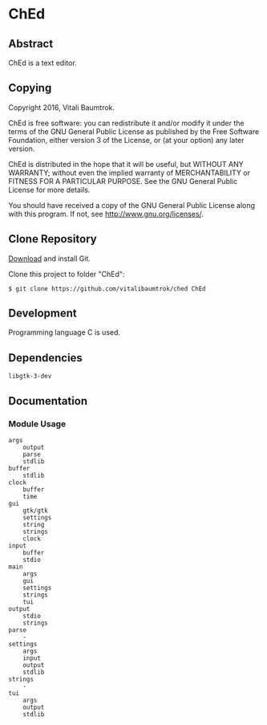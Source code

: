 # ChEd

## Abstract
ChEd is a text editor.

## Copying
Copyright 2016, Vitali Baumtrok.

ChEd is free software: you can redistribute it and/or modify it under the terms of the GNU General Public License as published by the Free Software Foundation, either version 3 of the License, or (at your option) any later version.

ChEd is distributed in the hope that it will be useful, but WITHOUT ANY WARRANTY; without even the implied warranty of MERCHANTABILITY or FITNESS FOR A PARTICULAR PURPOSE. See the GNU General Public License for more details.

You should have received a copy of the GNU General Public License along with this program.  If not, see <http://www.gnu.org/licenses/>.

## Clone Repository
[Download](http://git-scm.com/downloads) and install Git.

Clone this project to folder "ChEd":

	$ git clone https://github.com/vitalibaumtrok/ched ChEd

## Development
Programming language C is used.

## Dependencies

	libgtk-3-dev

## Documentation

### Module Usage

	args
		output
		parse
		stdlib
	buffer
		stdlib
	clock
		buffer
		time
	gui
		gtk/gtk
		settings
		string
		strings
		clock
	input
		buffer
		stdio
	main
		args
		gui
		settings
		strings
		tui
	output
		stdio
		strings
	parse
		-
	settings
		args
		input
		output
		stdlib
	strings
		-
	tui
		args
		output
		stdlib

